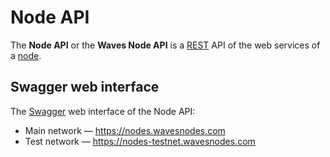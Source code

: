 # Node API

The **Node API** or the **Waves Node API** is a [REST](https://en.wikipedia.org/wiki/Representational_state_transfer) API of the web services of a [node](/blockchain/node.md).

## Swagger web interface

The [Swagger](https://swagger.io/) web interface of the Node API:

* Main network — https://nodes.wavesnodes.com
* Test network — https://nodes-testnet.wavesnodes.com
